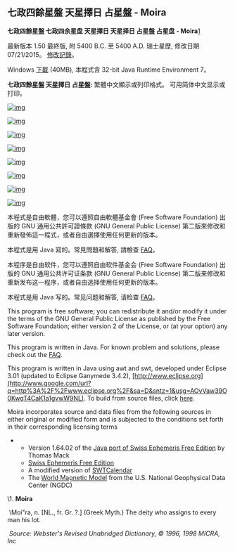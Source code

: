 ## 七政四餘星盤 天星擇日 占星盤 - Moira

**七政四餘星盤  七政四余星盘  天星擇日  天星择日  占星盤  占星盘 - Moira**[1](https://sites.google.com/site/athomeprojects/home)

最新版本 1.50 最終版, 附 5400 B.C. 至 5400 A.D. 瑞士星歷, 修改日期 07/21/2015。 [修改記錄](https://sites.google.com/site/athomeprojects/home/change)。 

Windows [下載](https://drive.google.com/file/d/0B0HQ4JP0DkueOWFGUWV5c3FLMUk/view?usp=sharing&resourcekey=0-nv8tEFArLnDLF8Y8J6p9XA) (40MB), 本程式含 32-bit Java Runtime Environment 7。

**七政四餘星盤  天星擇日  占星盤:**  繁體中文顯示或列印格式。 可用简体中文显示或打印。

[![img](D:\Projects\xiwangly2\moira\docs\images\kaIO8r4AyWMfkJ3gbLHB5vHE1d9kg74IO1scVLLirOFhNUavolGvWa-ZvVq4L7HzsKfC5lWXUyRNWM1w7y7C54S-roJRkQara-3Xe3Yx2WU=w1280)](https://sites.google.com/site/athomeprojects/display)

[![img](https://lh4.googleusercontent.com/AR5mHLaWoXxGrOQLk61xFwN3UWjKl4bNkGameu3_OKUp0XChf3cGYPbszSAVYE5YGPcgskG9A3umMeK3hFG1ku3rKMwTnqNCmvr-sYXD5ag=w1280)](https://sites.google.com/site/athomeprojects/display)

[![img](https://lh4.googleusercontent.com/CUl3-vdtzsX3IUoXn4li1mPMUdig2OORXz6OF8XUFF6iTUZe2P32-LPuUbY7hnNjA2eFJdEykNQlR7nAhf1vgNC7bD5JPJLRIU7MPzLCcGg=w1280)](https://sites.google.com/site/athomeprojects/display)

[![img](D:\Projects\xiwangly2\moira\docs\images\4J58uoLKjFocN6KFhlbCTnFkhsBpZXZfjv9RZExCeWwVUYxtdX3laX2HbaSCq4yBg7xjvWRG9dK5qJOUJbfCR_jpDwbblojk9irUgXbXxtQ=w1280)](https://sites.google.com/site/athomeprojects/display)

[![img](https://lh3.googleusercontent.com/dqpkUUngY77WN8kWU69ZbajZoE8y_OFrmzEppRiv4wK8aVQLDFZxjocN8FPHiXD0LCcyxmrFP9mPtSafbK_H4u56BjWvwtiLWXP2CO6E16o=w1280)](https://sites.google.com/site/athomeprojects/display)

[![img](https://lh3.googleusercontent.com/sPohBGtfvLJZ9KzOj9qInypsrx3vQeR3i58fv0rFBaxHVIzJNOAYH_dFdoP-gM1LrhYVqp7VFuyfkLeT2Do-8-SfIreCYrh0R39DSIZMNOA=w1280)](https://sites.google.com/site/athomeprojects/display)

[![img](https://lh3.googleusercontent.com/iApbbKkFRMowbtiQH7V66x9Y_v8P0gWnHMJljL9elcwZoTtxgMTT2ZqOA7IzRZlgfq6XTadYtTiI9SyqAGuB3MF2YSgSDkF9IIw6QgrxcXk=w1280)](https://sites.google.com/site/athomeprojects/display)

[![img](D:\Projects\xiwangly2\moira\docs\images\wvldme7s4ES1-i5GpyrliB9ZNyzR5JW-NZM_rSC-ECcA_otR8lIrzZHt95QGW03EeaOPxWZQyYyL79DvuGyVFGxS3Lu1O3RGQQv5gM2HU9Y=w1280)](https://sites.google.com/site/athomeprojects/display)

本程式是自由軟體，您可以遵照自由軟體基金會 (Free Software Foundation) 出版的 GNU 通用公共許可證條款 (GNU General Public License) 第二版來修改和重新發佈這一程式，或者自由選擇使用任何更新的版本。

本程式是用 Java 寫的。常見問題和解答, 請檢查  [FAQ](https://sites.google.com/site/athomeprojects/home/faq)。

本程序是自由软件，您可以遵照自由软件基金会 (Free Software Foundation) 出版的 GNU 通用公共许可证条款 (GNU General Public License) 第二版来修改和重新发布这一程序，或者自由选择使用任何更新的版本。

本程式是用 Java 写的。常见问题和解答, 请检查 [FAQ](https://sites.google.com/site/athomeprojects/home/faq)。

This program is free software; you can redistribute it and/or modify it under the terms of the GNU General Public License as published by the Free Software Foundation; either version 2 of the License, or (at your option) any later version.

This program is written in Java.  For known problem and solutions, please check out the [FAQ](https://sites.google.com/site/athomeprojects/home/faq).

This program is written in Java using awt and swt, developed under Eclipse 3.01 (updated to Eclipse Ganymede 3.4.2), [http://www.eclipse.org](http://www.google.com/url?q=http%3A%2F%2Fwww.eclipse.org%2F&sa=D&sntz=1&usg=AOvVaw39O0KwqT4CaK1a1gvwW9NL).  To build from source files, click [here](https://sites.google.com/site/athomeprojects/build).

Moira incorporates source and data files from the following sources in either original or modified form and is subjected to the conditions set forth in their corresponding licensing terms

- - Version 1.64.02 of the [Java port of Swiss Ephemeris Free Edition](http://www.google.com/url?q=http%3A%2F%2Fwww.th-mack.de%2Finternational%2Fdownload%2Findex.html&sa=D&sntz=1&usg=AOvVaw0eMTn4GSUwTGEUywEhOBao) by Thomas Mack
  - [Swiss Ephemeris Free Edition](http://www.google.com/url?q=http%3A%2F%2Fwww.astro.com%2F&sa=D&sntz=1&usg=AOvVaw0QryeOH09QPwqn7H3-iHZV)
  - A modified version of [SWTCalendar](http://www.google.com/url?q=http%3A%2F%2Fswtcalendar.sourceforge.net%2F&sa=D&sntz=1&usg=AOvVaw3OB-aWYvw-PgBqMWvUxE03)
  - The [World Magnetic Model](http://www.google.com/url?q=http%3A%2F%2Fwww.ngdc.noaa.gov%2Fgeomag%2FWMM%2FDoDWMM.shtml&sa=D&sntz=1&usg=AOvVaw1vkK5MQqN3DmjCFZnGM_sz) from the U.S. National Geophysical Data Center (NGDC)

\1. **Moira**

​    \Moi"ra\, n. [NL., fr. Gr. ?.] (Greek Myth.) The deity who assigns to every man his lot.

​    *Source: Webster's Revised Unabridged Dictionary, © 1996, 1998 MICRA, Inc*